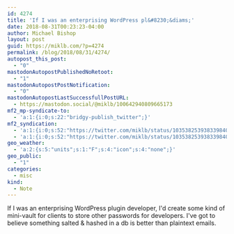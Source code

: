 ```yaml
---
id: 4274
title: 'If I was an enterprising WordPress pl&#8230;&diams;'
date: 2018-08-31T00:23:23-04:00
author: Michael Bishop
layout: post
guid: https://miklb.com/?p=4274
permalink: /blog/2018/08/31/4274/
autopost_this_post:
  - "0"
mastodonAutopostPublishedNoRetoot:
  - "1"
mastodonAutopostPostNotification:
  - "0"
mastodonAutopostLastSuccessfullPostURL:
  - https://mastodon.social/@miklb/100642940809665173
mf2_mp-syndicate-to:
  - 'a:1:{i:0;s:22:"bridgy-publish_twitter";}'
mf2_syndication:
  - 'a:1:{i:0;s:52:"https://twitter.com/miklb/status/1035382539383398400";}'
  - 'a:1:{i:0;s:52:"https://twitter.com/miklb/status/1035382539383398400";}'
geo_weather:
  - 'a:2:{s:5:"units";s:1:"F";s:4:"icon";s:4:"none";}'
geo_public:
  - "1"
categories:
  - misc
kind:
  - Note
---
```

If I was an enterprising WordPress plugin developer, I'd create some kind of mini-vault for clients to store other passwords for developers. I've got to believe something salted & hashed in a db is better than plaintext emails.